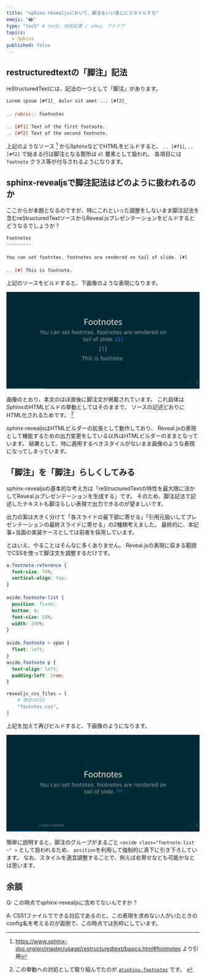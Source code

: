 ```yaml
---
title: "sphinx-revealjsにおいて、脚注をいい感じにスタイルする"
emoji: "🖨"
type: "tech" # tech: 技術記事 / idea: アイデア
topics:
  - Sphinx
published: false
---
```


## restructuredtextの「脚注」記法

reStructuredTextには、記法の一つとして「脚注」があります。

```rst
Lorem ipsum [#f1]_ dolor sit amet ... [#f2]_

.. rubric:: Footnotes

.. [#f1] Text of the first footnote.
.. [#f2] Text of the second footnote.
```

上記のようなソース [^1] からSphinxなどでHTMLをビルドすると、
`.. [#f1]`, `.. [#f2]` で始まる行は脚注となる箇所は `dl` 要素として扱われ、
各項目には `footnote` クラス等が付与されるようになります。

[^1]: https://www.sphinx-doc.org/en/master/usage/restructuredtext/basics.html#footnotes より引用

## sphinx-revealjsで脚注記法はどのように扱われるのか

ここからが本題となるのですが、特にこれといった調整をしないまま脚注記法を含むreStructuredTextソースからReveal.jsプレゼンテーションをビルドするとどうなるでしょうか？

```rst
Footnotes
---------

You can set footntes. footnotes are rendered on tail of slide. [#]

.. [#] This is footnote.
```

上記のソースをビルドすると、下画像のような表現になります。

![](/images/sphinx-revealjs-footnotes/default-style.png)

画像のとおり、本文のほぼ直後に脚注文が掲載されています。
これ自体はSphinxのHTMLビルドの挙動としてはそのままで、
ソースの記述どおりにHTML化されるためです。 [^2]

[^2]: この挙動への対処として取り組んでたのが [`atsphinx-footnotes`](https://pypi.org/project/atsphinx-footnotes/) です。 [^3]
[^3]: Zennの記事は [こっち](https://zenn.dev/attakei/articles/sphinx-extension-footnotes)。

sphinx-revealjsはHTMLビルダーの拡張として動作しており、
Reveal.jsの表現として機能するための出力変更をしている以外はHTMLビルダーのままとなっています。
結果として、特に適用するべきスタイルがないまま画像のような表現になってしまっています。

## 「脚注」を「脚注」らしくしてみる

sphinx-revealjsの基本的な考え方は「reStructuredTextの特性を最大限に活かしてReveal.jsプレゼンテーションを生成する」です。
そのため、脚注記法で記述したテキストも脚注らしい表現で出力できるのが望ましいです。

出力の案は大きく分けて「各スライドの最下部に寄せる」「引用元扱いしてプレゼンテーションの最終スライドに寄せる」の2種類考えました。
最終的に、本記事+当面の実装ケースとしては前者を採用しています。

とはいえ、やることはそんなに多くありません。
Reveal.jsの表現に収まる範囲でCSSを使って脚注文を調整するだけです。

```css:_static/footnotes.css
a.footnote-reference {
  font-size: 70%;
  vertical-align: top;
}

aside.footnote-list {
  position: fixed;
  bottom: 0;
  font-size: 50%;
  width: 100%;
}

aside.footnote > span {
  float: left;
}
aside.footnote p {
  text-align: left;
  padding-left: 2rem;
}
```

```python:conf.py
revealjs_css_files = [
    # 既存のCSS
    "footntes.css",
]
```

上記を加えて再びビルドすると、下画像のようになります。

![](/images/sphinx-revealjs-footnotes/custom-style.png)

簡単に説明すると、脚注のグループがまるごと `<aside class="footnote-list ~" >` として扱われるため、
`position`を利用して強制的に真下に引き下ろしています。
なお、スタイルを適宜調整することで、例えば右寄せなども可能かなとは思います、

## 余談

Q: この時点でsphinx-revealjsに含めてないんですか？

A: CSS1ファイルでできる対応であるのと、この表現を求めない人がいたときのconfig名を考えるのが面倒で、この時点では別枠にしています。

